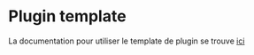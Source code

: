 # Plugin template

La documentation pour utiliser le template de plugin se trouve [ici](https://doc.jeedom.com/fr_FR/dev/)
